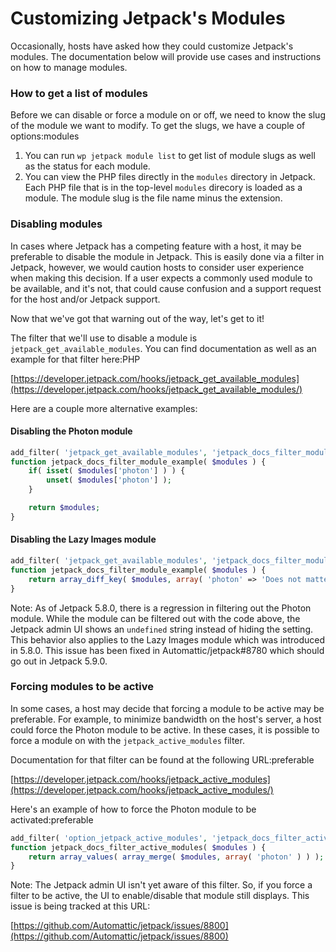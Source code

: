 # Customizing Jetpack's Modules

Occasionally, hosts have asked how they could customize Jetpack's modules. The documentation below will provide use cases and instructions on how to manage modules.

### How to get a list of modules

Before we can disable or force a module on or off, we need to know the slug of the module we want to modify. To get the slugs, we have a couple of options:modules

1) You can run `wp jetpack module list` to get list of module slugs as well as the status for each module.
2) You can view the PHP files directly in the `modules` directory in Jetpack. Each PHP file that is in the top-level `modules` direcory is loaded as a module. The module slug is the file name minus the extension.

### Disabling modules

In cases where Jetpack has a competing feature with a host, it may be preferable to disable the module in Jetpack. This is easily done via a filter in Jetpack, however, we would caution hosts to consider user experience when making this decision. If a user expects a commonly used module to be available, and it's not, that could cause confusion and a support request for the host and/or Jetpack support.

Now that we've got that warning out of the way, let's get to it!

The filter that we'll use to disable a module is `jetpack_get_available_modules`. You can find documentation as well as an example for that filter here:PHP

[https://developer.jetpack.com/hooks/jetpack_get_available_modules](https://developer.jetpack.com/hooks/jetpack_get_available_modules/)

Here are a couple more alternative examples:

#### Disabling the Photon module

```php
add_filter( 'jetpack_get_available_modules', 'jetpack_docs_filter_module_example' );
function jetpack_docs_filter_module_example( $modules ) {
	if( isset( $modules['photon'] ) ) {
		unset( $modules['photon'] );
	}

	return $modules;
}
```

#### Disabling the Lazy Images module

```php
add_filter( 'jetpack_get_available_modules', 'jetpack_docs_filter_module_example' );
function jetpack_docs_filter_module_example( $modules ) {
	return array_diff_key( $modules, array( 'photon' => 'Does not matter' ) );
}
```

Note: As of Jetpack 5.8.0, there is a regression in filtering out the Photon module. While the module can be filtered out with the code above, the Jetpack admin UI shows an `undefined` string instead of hiding the setting. This behavior also applies to the Lazy Images module which was introduced in 5.8.0. This issue has been fixed in Automattic/jetpack#8780 which should go out in Jetpack 5.9.0.

### Forcing modules to be active

In some cases, a host may decide that forcing a module to be active may be preferable. For example, to minimize bandwidth on the host's server, a host could force the Photon module to be active. In these cases, it is possible to force a module on with the `jetpack_active_modules` filter.

Documentation for that filter can be found at the following URL:preferable

[https://developer.jetpack.com/hooks/jetpack_active_modules](https://developer.jetpack.com/hooks/jetpack_active_modules/)

Here's an example of how to force the Photon module to be activated:preferable

```php
add_filter( 'option_jetpack_active_modules', 'jetpack_docs_filter_active_modules' );
function jetpack_docs_filter_active_modules( $modules ) {
	return array_values( array_merge( $modules, array( 'photon' ) ) );
}
```

Note: The Jetpack admin UI isn't yet aware of this filter. So, if you force a filter to be active, the UI to enable/disable that module still displays. This issue is being tracked at this URL:

[https://github.com/Automattic/jetpack/issues/8800](https://github.com/Automattic/jetpack/issues/8800)
